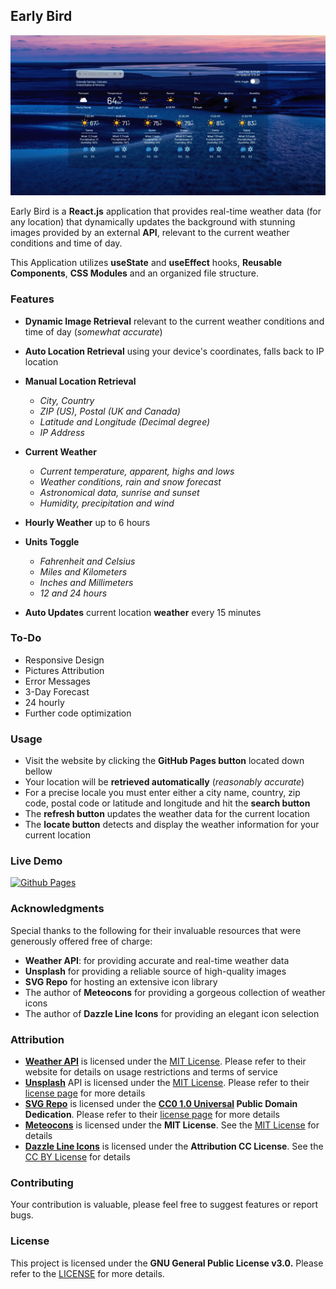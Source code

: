 ## Early Bird

[![Page Preview](./PREVIEW.gif)](https://rafaelmdasilva.github.io/early-bird/)

Early Bird is a **React.js** application that provides real-time weather data (for any location) that dynamically updates the background with stunning images provided by an external **API**, relevant to the current weather conditions and time of day.

This Application utilizes **useState** and **useEffect** hooks, **Reusable Components**, **CSS Modules** and an organized file structure.

### Features

- **Dynamic Image Retrieval** relevant to the current weather conditions and time of day (_somewhat accurate_)

- **Auto Location Retrieval** using your device's coordinates, falls back to IP location

- **Manual Location Retrieval**

  - _City, Country_
  - _ZIP (US), Postal (UK and Canada)_
  - _Latitude and Longitude (Decimal degree)_
  - _IP Address_

- **Current Weather**

  - _Current temperature, apparent, highs and lows_
  - _Weather conditions, rain and snow forecast_
  - _Astronomical data, sunrise and sunset_
  - _Humidity, precipitation and wind_

- **Hourly Weather** up to 6 hours

- **Units Toggle**

  - _Fahrenheit and Celsius_
  - _Miles and Kilometers_
  - _Inches and Millimeters_
  - _12 and 24 hours_

- **Auto Updates** current location **weather** every 15 minutes

### To-Do

- Responsive Design
- Pictures Attribution
- Error Messages
- 3-Day Forecast
- 24 hourly
- Further code optimization

### Usage

- Visit the website by clicking the **GitHub Pages button** located down bellow
- Your location will be **retrieved automatically** (_reasonably accurate_)
- For a precise locale you must enter either a city name, country, zip code, postal code or latitude and longitude and hit the **search button**
- The **refresh button** updates the weather data for the current location
- The **locate button** detects and display the weather information for your current location

### Live Demo

[![Github Pages](https://img.shields.io/badge/github%20pages-121013?style=for-the-badge&logo=github&logoColor=white)](https://rafaelmdasilva.github.io/early-bird/)

### Acknowledgments

Special thanks to the following for their invaluable resources that were generously offered free of charge:

- **Weather API**: for providing accurate and real-time weather data
- **Unsplash** for providing a reliable source of high-quality images
- **SVG Repo** for hosting an extensive icon library
- The author of **Meteocons** for providing a gorgeous collection of weather icons
- The author of **Dazzle Line Icons** for providing an elegant icon selection

### Attribution

- [**Weather API**](https://www.weatherapi.com/) is licensed under the [MIT License](https://opensource.org/license/MIT). Please refer to their website for details on usage restrictions and terms of service
- [**Unsplash**](https://unsplash.com/) API is licensed under the [MIT License](https://opensource.org/license/MIT). Please refer to their [license page](https://unsplash.com/license) for more details
- [**SVG Repo**](https://www.svgrepo.com/) is licensed under the **[CC0 1.0 Universal](https://creativecommons.org/publicdomain/zero/1.0/) Public Domain Dedication**. Please refer to their [license page](https://www.svgrepo.com/page/licensing/) for more details
- [**Meteocons**](https://bas.dev/work/meteocons) is licensed under the **MIT License**. See the [MIT License](https://opensource.org/license/MIT) for details
- [**Dazzle Line Icons**](https://www.svgrepo.com/collection/dazzle-line-icons/) is licensed under the **Attribution CC License**. See the [CC BY License](https://creativecommons.org/licenses/by/4.0/) for details

### Contributing

Your contribution is valuable, please feel free to suggest features or report bugs.

### License

This project is licensed under the **GNU General Public License v3.0.** Please refer to the [LICENSE](https://www.gnu.org/licenses/gpl-3.0.html "LICENSE") for more details.
